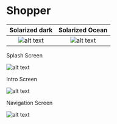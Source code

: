 # Shopper

Solarized dark             |  Solarized Ocean
:-------------------------:|:-------------------------:
![alt text](https://github.com/Harsh7717/Shopper/blob/master/Splash.jpeg?raw=true)  |  ![alt text](https://github.com/Harsh7717/Shopper/blob/master/Intro.jpeg?raw=true)


Splash Screen

![alt text](https://github.com/Harsh7717/Shopper/blob/master/Splash.jpeg?raw=true)

Intro Screen

![alt text](https://github.com/Harsh7717/Shopper/blob/master/Intro.jpeg?raw=true)

Navigation Screen

![alt text](https://github.com/Harsh7717/Shopper/blob/master/Navigation.jpeg?raw=true)
